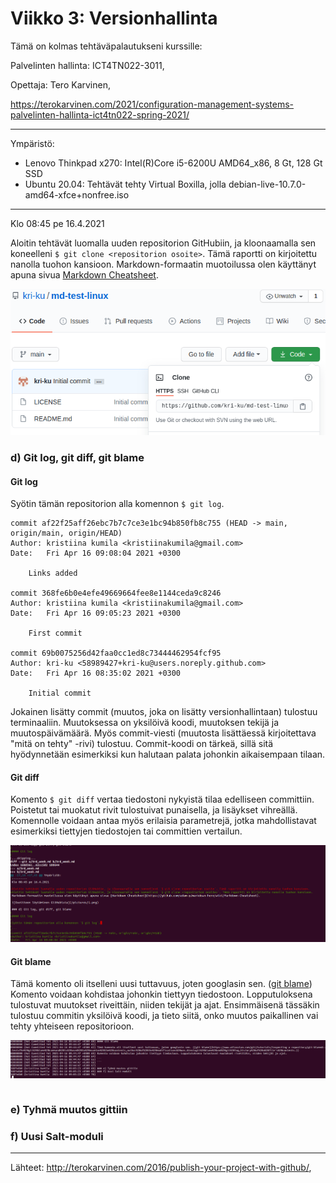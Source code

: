 # Viikko 3: Versionhallinta

Tämä on kolmas tehtäväpalautukseni kurssille:

Palvelinten hallinta: ICT4TN022-3011,

Opettaja: Tero Karvinen,

<https://terokarvinen.com/2021/configuration-management-systems-palvelinten-hallinta-ict4tn022-spring-2021/>

--------------

Ympäristö:
- Lenovo Thinkpad x270: Intel(R)Core i5-6200U AMD64_x86, 8 Gt, 128 Gt SSD
- Ubuntu 20.04: Tehtävät tehty Virtual Boxilla, jolla debian-live-10.7.0-amd64-xfce+nonfree.iso

---------
Klo 08:45 pe 16.4.2021

Aloitin tehtävät luomalla uuden repositorion GitHubiin, ja kloonaamalla sen koneelleni `$ git clone <repositorion osoite>`. Tämä raportti on kirjoitettu nanolla tuohon kansioon.
Markdown-formaatin muotoilussa olen käyttänyt apuna sivua [Markdown Cheatsheet](https://github.com/adam-p/markdown-here/wiki/Markdown-Cheatsheet).

![Osoitteen löytäminen GitHubista](/pictures/1.png)

### d) Git log, git diff, git blame

#### Git log

Syötin tämän repositorion alla komennon `$ git log`. 

```
commit af22f25aff26ebc7b7c7ce3e1bc94b850fb8c755 (HEAD -> main, origin/main, origin/HEAD)
Author: kristiina kumila <kristiinakumila@gmail.com>
Date:   Fri Apr 16 09:08:04 2021 +0300

    Links added

commit 368fe6b0e4efe49669664fee8e1144ceda9c8246
Author: kristiina kumila <kristiinakumila@gmail.com>
Date:   Fri Apr 16 09:05:23 2021 +0300

    First commit

commit 69b0075256d42faa0cc1ed8c73444462954fcf95
Author: kri-ku <58989427+kri-ku@users.noreply.github.com>
Date:   Fri Apr 16 08:35:02 2021 +0300

    Initial commit
```
Jokainen lisätty commit (muutos, joka on lisätty versionhallintaan) tulostuu terminaaliin.
Muutoksessa on yksilöivä koodi, muutoksen tekijä ja muutospäivämäärä. Myös commit-viesti (muutosta lisättäessä kirjoitettava "mitä on tehty" -rivi) tulostuu. Commit-koodi on tärkeä, sillä sitä hyödynnetään
esimerkiksi kun halutaan palata johonkin aikaisempaan tilaan.

#### Git diff
Komento `$ git diff` vertaa tiedostoni nykyistä tilaa edelliseen committiin. Poistetut tai muokatut rivit tulostuivat punaisella, ja lisäykset vihreällä. Komennolle voidaan antaa
myös erilaisia parametrejä, jotka mahdollistavat esimerkiksi tiettyjen tiedostojen tai committien vertailun.  

![git diff](/pictures/2.png)

#### Git blame

Tämä komento oli itselleni uusi tuttavuus, joten googlasin sen. ([git blame](https://www.atlassian.com/git/tutorials/inspecting-a-repository/git-blame#:~:text=The%20git%20blame%20command%20is%20used%20to%20examine%20the%20contents,author%20of%20the%20modifications%20was.&text=git%20blame%20and%20git%20log,history%20of%20a%20file's%20contents.))
Komento voidaan kohdistaa johonkin tiettyyn tiedostoon. Lopputuloksena tulostuvat muutokset riveittäin, niiden tekijät ja ajat. Ensimmäisenä tässäkin tulostuu commitin yksilöivä
koodi, ja tieto siitä, onko muutos paikallinen vai tehty yhteiseen repositorioon.

![git blame](/pictures/3.png)

```
```

### e) Tyhmä muutos gittiin
### f) Uusi Salt-moduli 

----

Lähteet:
<http://terokarvinen.com/2016/publish-your-project-with-github/>,

